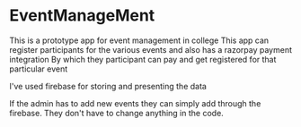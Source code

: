 # EventManageMent

This is a prototype app for event management in college
This app can register participants for the various events and also has a razorpay payment integration
By which they participant can pay and get registered for that particular event

I've used firebase for storing and presenting the data


If the admin has to add new events they can simply add through the firebase. They don't have to change anything in the code. 

